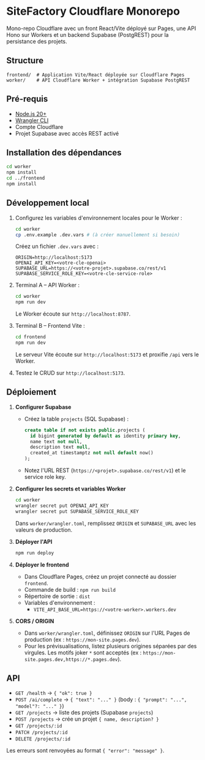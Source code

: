 # SiteFactory Cloudflare Monorepo

Mono-repo Cloudflare avec un front React/Vite déployé sur Pages, une API Hono sur Workers et un backend Supabase (PostgREST) pour la persistance des projets.

## Structure

```
frontend/  # Application Vite/React déployée sur Cloudflare Pages
worker/    # API Cloudflare Worker + intégration Supabase PostgREST
```

## Pré-requis

- [Node.js 20+](https://nodejs.org/)
- [Wrangler CLI](https://developers.cloudflare.com/workers/wrangler/install-and-update/)
- Compte Cloudflare
- Projet Supabase avec accès REST activé

## Installation des dépendances

```bash
cd worker
npm install
cd ../frontend
npm install
```

## Développement local

1. Configurez les variables d'environnement locales pour le Worker :

   ```bash
   cd worker
   cp .env.example .dev.vars # (à créer manuellement si besoin)
   ```

   Créez un fichier `.dev.vars` avec :

   ```
   ORIGIN=http://localhost:5173
   OPENAI_API_KEY=<votre-cle-openai>
   SUPABASE_URL=https://<votre-projet>.supabase.co/rest/v1
   SUPABASE_SERVICE_ROLE_KEY=<votre-cle-service-role>
   ```

2. Terminal A – API Worker :

   ```bash
   cd worker
   npm run dev
   ```

   Le Worker écoute sur `http://localhost:8787`.

3. Terminal B – Frontend Vite :

   ```bash
   cd frontend
   npm run dev
   ```

   Le serveur Vite écoute sur `http://localhost:5173` et proxifie `/api` vers le Worker.

4. Testez le CRUD sur `http://localhost:5173`.

## Déploiement

1. **Configurer Supabase**

   - Créez la table `projects` (SQL Supabase) :

     ```sql
     create table if not exists public.projects (
       id bigint generated by default as identity primary key,
       name text not null,
       description text null,
       created_at timestamptz not null default now()
     );
     ```

   - Notez l'URL REST (`https://<projet>.supabase.co/rest/v1`) et le service role key.

2. **Configurer les secrets et variables Worker**

   ```bash
   cd worker
   wrangler secret put OPENAI_API_KEY
   wrangler secret put SUPABASE_SERVICE_ROLE_KEY
   ```

   Dans `worker/wrangler.toml`, remplissez `ORIGIN` et `SUPABASE_URL` avec les valeurs de production.

3. **Déployer l'API**

   ```bash
   npm run deploy
   ```

4. **Déployer le frontend**

   - Dans Cloudflare Pages, créez un projet connecté au dossier `frontend`.
   - Commande de build : `npm run build`
   - Répertoire de sortie : `dist`
   - Variables d'environnement :
     - `VITE_API_BASE_URL=https://<votre-worker>.workers.dev`

5. **CORS / ORIGIN**

   - Dans `worker/wrangler.toml`, définissez `ORIGIN` sur l'URL Pages de production (ex : `https://mon-site.pages.dev`).
   - Pour les prévisualisations, listez plusieurs origines séparées par des virgules. Les motifs joker `*` sont acceptés (ex : `https://mon-site.pages.dev,https://*.pages.dev`).

## API

- `GET /health` → `{ "ok": true }`
- `POST /ai/complete` → `{ "text": "..." }` (body : `{ "prompt": "...", "model"?: "..." }`)
- `GET /projects` → liste des projets (Supabase `projects`)
- `POST /projects` → crée un projet `{ name, description? }`
- `GET /projects/:id`
- `PATCH /projects/:id`
- `DELETE /projects/:id`

Les erreurs sont renvoyées au format `{ "error": "message" }`.

